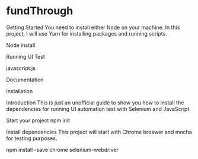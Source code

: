 # fundThrough

Getting Started
You need to install either  Node on your machine. In this project, I will use Yarn for installing packages and running scripts.

Node install

Running UI Test

javascript.js

Documentation

Installation

Introduction
This is just an unofficial guide to show you how to install the dependencies for running UI automation test with Selenium and JavaScript.

Start your project
npm init

Install dependencies
This project will start with Chrome broswer and mocha for testing purposes.

npm install -save chrome selenium-webdriver
